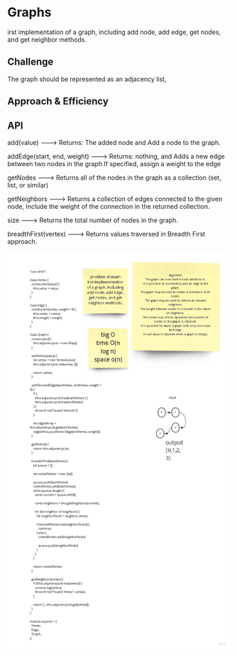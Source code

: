 # Graphs
<!-- Short summary or background information -->
irst implementation of a graph, including add node, add edge, get nodes, and get neighbor methods.
## Challenge
The graph should be represented as an adjacency list,

## Approach & Efficiency
<!-- What approach did you take? Why? What is the Big O space/time for this approach? -->

## API
add(value) ---> Returns: The added node and Add a node to the graph.

addEdge(start, end, weight) ---> Returns: nothing, and Adds a new edge between two nodes in the graph If specified, assign a weight to the edge

getNodes ---> Returns all of the nodes in the graph as a collection (set, list, or similar)

getNeighbors ---> Returns a collection of edges connected to the given node, Include the weight of the connection in the returned collection.

size ---> Returns the total number of nodes in the graph.

breadthFirst(vertex) ---> Returns values traversed in Breadth First approach.


![whiteboard](../image/g.jpg)
